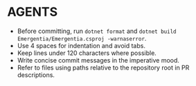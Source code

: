 # AGENTS

- Before committing, run `dotnet format` and `dotnet build Emergentia/Emergentia.csproj -warnaserror`.
- Use 4 spaces for indentation and avoid tabs.
- Keep lines under 120 characters where possible.
- Write concise commit messages in the imperative mood.
- Refer to files using paths relative to the repository root in PR descriptions.
